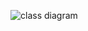![class diagram](https://github.com/ScorgeBSK/carDesignPatternProject/blob/master/CarDesignProject.png?raw=true)
